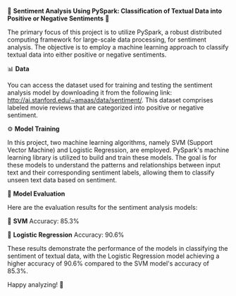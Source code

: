 🌟 **Sentiment Analysis Using PySpark: Classification of Textual Data into Positive or Negative Sentiments** 🌟

The primary focus of this project is to utilize PySpark, a robust distributed computing framework for large-scale data processing, for sentiment analysis. The objective is to employ a machine learning approach to classify textual data into either positive or negative sentiments.


📊 **Data**

You can access the dataset used for training and testing the sentiment analysis model by downloading it from the following link: http://ai.stanford.edu/~amaas/data/sentiment/. This dataset comprises labeled movie reviews that are categorized into positive or negative sentiment.


⚙️ **Model Training**

In this project, two machine learning algorithms, namely SVM (Support Vector Machine) and Logistic Regression, are employed. PySpark's machine learning library is utilized to build and train these models. The goal is for these models to understand the patterns and relationships between input text and their corresponding sentiment labels, allowing them to classify unseen text data based on sentiment.


🔬 **Model Evaluation**

Here are the evaluation results for the sentiment analysis models:


🔹 **SVM**
Accuracy: 85.3%

🔹 **Logistic Regression**
Accuracy: 90.6%

These results demonstrate the performance of the models in classifying the sentiment of textual data, with the Logistic Regression model achieving a higher accuracy of 90.6% compared to the SVM model's accuracy of 85.3%.



Happy analyzing! 🚀

